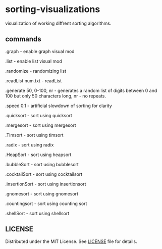 # sorting-visualizations
visualization of working diffrent sorting algorithms.

## commands 

.graph - enable graph visual mod

.list - enable list visual mod 

.randomize - randomizing list 

.readList num.txt - readList

.generate 50, 0-100, nr - generates a random list of digits between 0 and 100 but only 50 characters long, nr - no repeats.

.speed 0.1 - artificial slowdown of sorting for clarity

.quicksort - sort using quicksort

.mergesort - sort using mergesort

.Timsort - sort using timsort

.radix - sort using radix

.HeapSort - sort using heapsort

.bubbleSort - sort using bubblesort

.cocktailSort - sort using cocktailsort

.insertionSort - sort using insertionsort

.gnomesort - sort using gnomesort

.countingsort - sort using counting sort

.shellSort - sort using shellsort

## LICENSE

Distributed under the MIT License. See [LICENSE](LICENSE) file for details.
